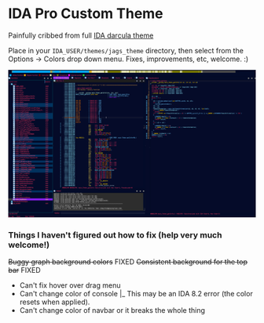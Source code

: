 # IDA Pro Custom Theme

Painfully cribbed from full [IDA darcula theme](https://draculatheme.com/ida)

Place in your `IDA_USER/themes/jags_theme` directory, then select from the Options -> Colors drop down menu.
Fixes, improvements, etc, welcome. :)

![Main Theme](./screenshots/main.png)


### Things I haven't figured out how to fix (help very much welcome!)
~~Buggy graph background colors~~ FIXED
~~Consistent background for the top bar~~ FIXED
- Can't fix hover over drag menu
- Can't change color of console
	|_ This may be an IDA 8.2 error (the color resets when applied).
- Can't change color of navbar or it breaks the whole thing
